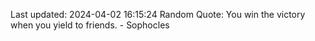 Last updated: 2024-04-02 16:15:24
Random Quote: You win the victory when you yield to friends. - Sophocles